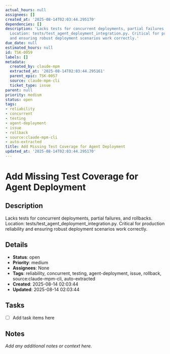 ```yaml
---
actual_hours: null
assignees: []
created_at: '2025-08-14T02:03:44.295170'
dependencies: []
description: 'Lacks tests for concurrent deployments, partial failures, and rollbacks.
  Location: tests/test_agent_deployment_integration.py. Critical for production reliability
  and ensuring robust deployment scenarios work correctly.'
due_date: null
estimated_hours: null
id: TSK-0059
labels: []
metadata:
  created_by: claude-mpm
  extracted_at: '2025-08-14T02:03:44.295161'
  parent_epic: TSK-0057
  source: claude-mpm-cli
  ticket_type: issue
parent: null
priority: medium
status: open
tags:
- reliability
- concurrent
- testing
- agent-deployment
- issue
- rollback
- source:claude-mpm-cli
- auto-extracted
title: Add Missing Test Coverage for Agent Deployment
updated_at: '2025-08-14T02:03:44.295170'
---
```


# Add Missing Test Coverage for Agent Deployment

## Description
Lacks tests for concurrent deployments, partial failures, and rollbacks. Location: tests/test_agent_deployment_integration.py. Critical for production reliability and ensuring robust deployment scenarios work correctly.

## Details
- **Status**: open
- **Priority**: medium
- **Assignees**: None
- **Tags**: reliability, concurrent, testing, agent-deployment, issue, rollback, source:claude-mpm-cli, auto-extracted
- **Created**: 2025-08-14 02:03:44
- **Updated**: 2025-08-14 02:03:44

## Tasks
- [ ] Add task items here

## Notes
_Add any additional notes or context here._
